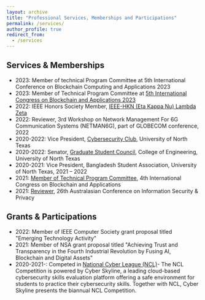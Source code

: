 ```yaml
---
layout: archive
title: "Professional Services, Memberships and Participations"
permalink: /services/
author_profile: true
redirect_from:
  - /services
---
```


## Services & Memberships
* 2023: Member of technical Program Committee at 5th International Conference on Blockchain Computing and Applications 2023 
* 2023: Member of Technical Program Committee at [5th International Congress on Blockchain and Applications 2023](https://www.blockchain-congress.net/)
* 2022: IEEE Honors Society Member, [IEEE-HKN (Eta Kappa Nu) Lambda Zeta](https://edu.ieee.org/us-unt/hkn/)
* 2022: Reviewer, 3rd Workshop on Network Management For 6G Communication Systems (NETMAN6G), part of GLOBECOM conference, 2022
*	2020-2022: Vice President, [Cybersecurity Club](https://untcsc.github.io/), University of North Texas
* 2020-2022: Senator, [Graduate Student Council](https://tgs.unt.edu/gsc), College of Engineering, University of North Texas
* 2020-2021: Vice President, Bangladesh Student Association, University of North Texas, 2021 – 2022
* 2021: [Member of Technical Program Committee](https://www.blockchain-congress.net/organization/program-committee), 4th International Congress on Blockchain and Applications
* 2021: [Reviewer](https://books.google.com/books?id=9GBMEAAAQBAJ&pg=PR9&lpg=PR9&dq=syed+badruddoja+ACISP+2021&source=bl&ots=N9uU3gGDbB&sig=ACfU3U2i3gcrSwDfSp_IjXSgCRLb1veV8g&hl=en&sa=X&ved=2ahUKEwjDzcyY5ZD8AhUrkmoFHa8sD90Q6AF6BAglEAM#v=onepage&q&f=false), 26th Australasian Conference on Information Security & Privacy


## Grants & Participations
* 2022: Member of IEEE Computer Society grant proposal titled "Emerging Technology Activity" 
* 2021: Member of NSA grant proposal titled "Achieving Trust and Transparency in the Fourth Industrial Revolution by Fusing AI, Blockchain and Digital Assets" 
* 2020-2021-: Competed in [National Cyber League (NCL)](https://nationalcyberleague.org/)- The NCL Competition is powered by Cyber Skyline, a leading cloud-based cybersecurity skills evaluation platform offering a safe environment for students to practice their cybersecurity skills. Together with NCL, Cyber Skyline presents the biannual NCL Competition.  


